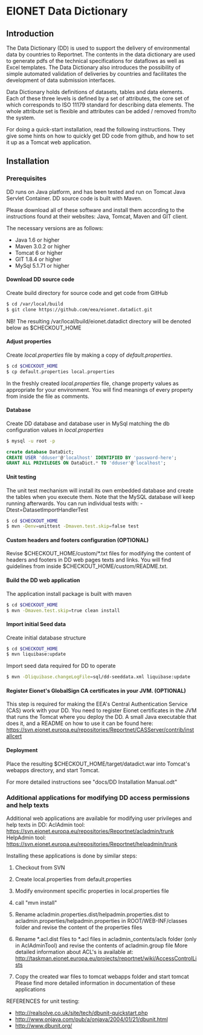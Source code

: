 EIONET Data Dictionary
======================

Introduction
------------
The Data Dictionary (DD) is used to support the delivery of environmental data by countries to Reportnet.
The contents in the data dictionary are used to generate pdfs of the technical specifications for dataflows as well as Excel templates.
The Data Dictionary also introduces the possibility of simple automated validation of deliveries by countries and facilitates the development of data submission interfaces.

Data Dictionary holds definitions of datasets, tables and data elements. Each of these three levels is defined by a set of attributes, the core set of which corresponds to ISO 11179 standard for describing data elements.
The whole attribute set is flexible and attributes can be added / removed from/to the system.

For doing a quick-start installation, read the following instructions. They give some hints on how to quickly get DD code from github, and how to set it up as a Tomcat web application. 

Installation
------------

### Prerequisites
DD runs on Java platform, and has been tested and run on Tomcat Java Servlet Container. DD source code is built with Maven.

Please download all of these software and install them according to the instructions found at their websites:
Java, Tomcat, Maven and GIT client.

The necessary versions are as follows:
* Java 1.6 or higher
* Maven 3.0.2 or higher
* Tomcat 6 or higher
* GIT 1.8.4 or higher
* MySql 5.1.71 or higher

#### Download DD source code

Create build directory for source code and get code from GitHub
```sh
$ cd /var/local/build
$ git clone https://github.com/eea/eionet.datadict.git
```

NB! The resulting /var/local/build/eionet.datadict directory will be denoted  below as $CHECKOUT_HOME

#### Adjust properties
Create _local.properties_ file by making a copy of _default.properties_.
```sh
$ cd $CHECKOUT_HOME
$ cp default.properties local.properties
```

In the freshly created _local.properties_ file, change property values as  appropriate for your environment. You will find meanings of every property  from inside the file as comments.

#### Database
Create DD database and database user in MySql matching the db configuration values in _local.properties_
```sh
$ mysql -u root -p
```

```sql
create database DataDict;
CREATE USER 'dduser'@'localhost' IDENTIFIED BY 'password-here';
GRANT ALL PRIVILEGES ON DataDict.* TO 'dduser'@'localhost';
```

#### Unit testing

The unit test mechanism will install its own embedded  database and create the tables when you execute them. Note that the MySQL database will keep running afterwards. You can run individual tests with: -Dtest=DatasetImportHandlerTest
```sh
$ cd $CHECKOUT_HOME
$ mvn -Denv=unittest -Dmaven.test.skip=false test
```

#### Custom headers and footers configuration (OPTIONAL)
Revise $CHECKOUT_HOME/custom/*.txt files for modifying the content of headers and footers in DD web pages texts and links.  You will find guidelines from inside $CHECKOUT_HOME/custom/README.txt.

#### Build the DD web application

The application install package is built with maven
```sh
$ cd $CHECKOUT_HOME
$ mvn -Dmaven.test.skip=true clean install
```

#### Import initial Seed data

Create  initial database structure
```sh
$ cd $CHECKOUT_HOME
$ mvn liquibase:update
```
Import seed data required for DD to operate
```sh
$ mvn -Dliquibase.changeLogFile=sql/dd-seeddata.xml liquibase:update
```

#### Register Eionet's GlobalSign CA certificates in your JVM. (OPTIONAL)

This step is required for making the EEA's Central Authentication Service (CAS) work with your DD. You need to register Eionet certificates in the JVM that runs the Tomcat where you deploy the DD. A small Java executable that does it, and a README on how to use it can be found here: https://svn.eionet.europa.eu/repositories/Reportnet/CASServer/contrib/installcert


#### Deployment
Place the resulting $CHECKOUT_HOME/target/datadict.war into Tomcat's webapps directory, and start Tomcat.

For more detailed instructions see "docs/DD Installation Manual.odt"

### Additional applications for modifying DD access permissions and help texts

Additional web applications are available for modifying user privileges and help texts in DD:
AclAdmin tool: https://svn.eionet.europa.eu/repositories/Reportnet/acladmin/trunk
HelpAdmin tool: https://svn.eionet.europa.eu/repositories/Reportnet/helpadmin/trunk

Installing these applications is done by similar steps:

1. Checkout from SVN
2. Create local.properties from default.properties
3. Modify environment specific properties in local.properties file
4. call "mvn install"
5. Rename acladmin.properties.dist/helpadmin.properties.dist to acladmin.properties/helpadmin.properties in ROOT/WEB-INF/classes folder and revise the content of the properties files
6. Rename *.acl.dist files to *.acl files in acladmin_contents/acls folder (only in AclAdminTool) and revise the contents of acladmin.group file
  More detailed information about ACL's is available at: http://taskman.eionet.europa.eu/projects/reportnet/wiki/AccessControlLists

7. Copy the created war files to tomcat webapps folder and start tomcat
Please find more detailed information in documentation of these applications

REFERENCES for unit testing:
 - http://realsolve.co.uk/site/tech/dbunit-quickstart.php
 - http://www.onjava.com/pub/a/onjava/2004/01/21/dbunit.html
 - http://www.dbunit.org/
